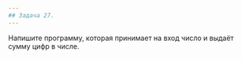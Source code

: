 ```yaml
---
## Задача 27.
---
```

Напишите программу, которая принимает на вход число и выдаёт сумму цифр в числе.
